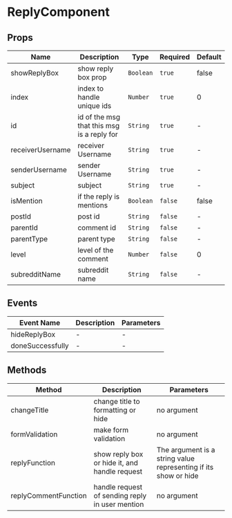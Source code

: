 # ReplyComponent

## Props

<!-- @vuese:ReplyComponent:props:start -->
|Name|Description|Type|Required|Default|
|---|---|---|---|---|
|showReplyBox|show reply box prop|`Boolean`|`true`|false|
|index|index to handle unique ids|`Number`|`true`|0|
|id|id of the msg that this msg is a reply for|`String`|`true`|-|
|receiverUsername|receiver Username|`String`|`true`|-|
|senderUsername|sender Username|`String`|`true`|-|
|subject|subject|`String`|`true`|-|
|isMention|if the reply is mentions|`Boolean`|`false`|false|
|postId|post id|`String`|`false`|-|
|parentId|comment id|`String`|`false`|-|
|parentType|parent type|`String`|`false`|-|
|level|level of the comment|`Number`|`false`|0|
|subredditName|subreddit name|`String`|`false`|-|

<!-- @vuese:ReplyComponent:props:end -->


## Events

<!-- @vuese:ReplyComponent:events:start -->
|Event Name|Description|Parameters|
|---|---|---|
|hideReplyBox|-|-|
|doneSuccessfully|-|-|

<!-- @vuese:ReplyComponent:events:end -->


## Methods

<!-- @vuese:ReplyComponent:methods:start -->
|Method|Description|Parameters|
|---|---|---|
|changeTitle|change title to formatting or hide|no argument|
|formValidation|make form validation|no argument|
|replyFunction|show reply box or hide it, and handle request|The argument is a string value representing if its show or hide|
|replyCommentFunction|handle request of sending reply in user mention|no argument|

<!-- @vuese:ReplyComponent:methods:end -->


